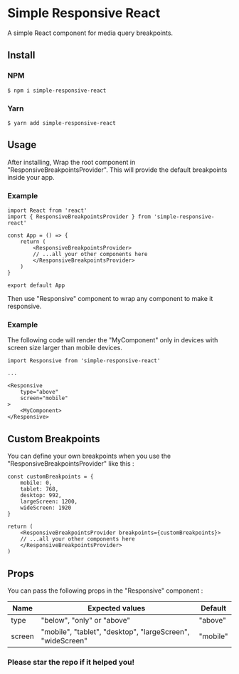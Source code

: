 # Simple Responsive React

A simple React component for media query breakpoints.

## Install

### NPM

```
$ npm i simple-responsive-react
```

### Yarn

```
$ yarn add simple-responsive-react
```

## Usage

After installing, Wrap the root component in "ResponsiveBreakpointsProvider". This will provide the default breakpoints inside your app.

### Example

```
import React from 'react'
import { ResponsiveBreakpointsProvider } from 'simple-responsive-react'

const App = () => {
    return (
        <ResponsiveBreakpointsProvider>
        // ...all your other components here
        </ResponsiveBreakpointsProvider>
    )
}

export default App
```

Then use "Responsive" component to wrap any component to make it responsive.

### Example 

The following code will render the "MyComponent" only in devices with screen size larger than mobile devices.

```
import Responsive from 'simple-responsive-react'

...

<Responsive
    type="above"
    screen="mobile"
>
    <MyComponent>
</Responsive>
```

## Custom Breakpoints

You can define your own breakpoints when you use the "ResponsiveBreakpointsProvider" like this :

```
const customBreakpoints = {
    mobile: 0,
    tablet: 768,
    desktop: 992,
    largeScreen: 1200,
    wideScreen: 1920
}

return (
    <ResponsiveBreakpointsProvider breakpoints={customBreakpoints}>
    // ...all your other components here
    </ResponsiveBreakpointsProvider>
)
```

## Props

You can pass the following props in the "Responsive" component :

| Name    | Expected values                                            | Default   |
| ------- | ---------------------------------------------------------- | --------- |
| type    | "below", "only" or "above"                                 | "above"   |
| screen  | "mobile", "tablet", "desktop", "largeScreen", "wideScreen" | "mobile"  |


### Please star the repo if it helped you!